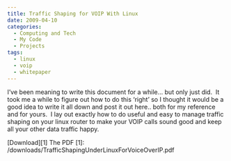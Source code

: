 ```yaml
---
title: Traffic Shaping for VOIP With Linux
date: 2009-04-10
categories:
  - Computing and Tech
  - My Code
  - Projects
tags:
  - linux
  - voip
  - whitepaper
---
```


I’ve been meaning to write this document for a while… but only just did.  It took me a while to figure out how to do this ‘right’ so I thought it would be a good idea to write it all down and post it out here.. both for my reference and for yours.  I lay out exactly how to do useful and easy to manage traffic shaping on your linux router to make your VOIP calls sound good and keep all your other data traffic happy.

[Download][1] The PDF
 [1]: /downloads/TrafficShapingUnderLinuxForVoiceOverIP.pdf
